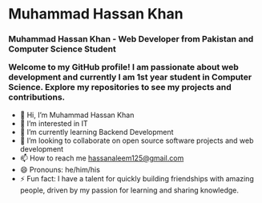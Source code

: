 <h1>Muhammad Hassan Khan</h1>

<h3>Muhammad Hassan Khan - Web Developer from Pakistan and Computer Science Student<br>

Welcome to my GitHub profile! I am passionate about web development and currently I am 1st year student in Computer Science. Explore my repositories to see my projects and contributions.
</h3>


- 👋 Hi, I’m Muhammad Hassan Khan
- 👀 I’m interested in IT
- 🌱 I’m currently learning Backend Development
- 💞️ I’m looking to collaborate on open source software projects and web development  
- 📫 How to reach me hassanaleem125@gmail.com
- 😄 Pronouns: he/him/his
- ⚡ Fun fact: I have a talent for quickly building friendships with amazing people, driven by my passion for learning and sharing knowledge.


<!---
MuhammadHassan-Khan/Welcome to MuhammadHassan-Khan's GitHub profile! This special repository contains the `README.md` file that introduces my projects, interests, and more. Click the Preview link to explore and learn more about my work.

--->
